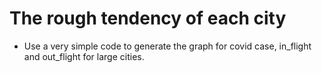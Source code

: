 # The rough tendency of each city
* Use a very simple code to generate the graph for covid case, in_flight and out_flight for large cities.
